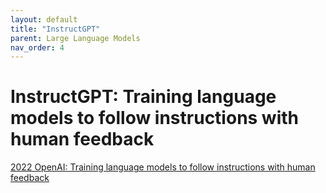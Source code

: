 ```yaml
---
layout: default
title: "InstructGPT"
parent: Large Language Models
nav_order: 4
---
```


# InstructGPT: Training language models to follow instructions with human feedback

[2022 OpenAI: Training language models to follow instructions with human feedback](https://arxiv.org/abs/2203.02155)